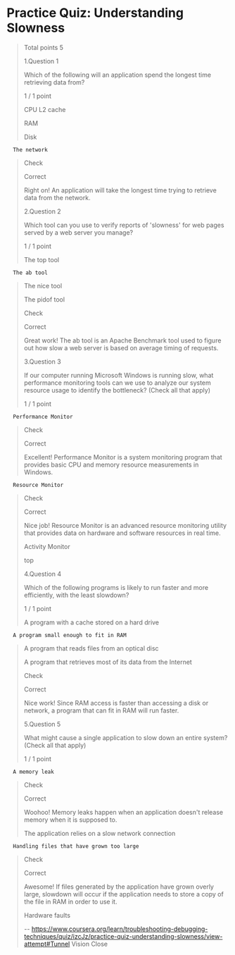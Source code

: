 # Practice Quiz: Understanding Slowness
> 
> Total points 5
> 
>  1.Question 1
> 
> Which of the following will an application spend the longest time retrieving data from?
> 
> 1 / 1 point 
> 
>  CPU L2 cache 
> 
>  RAM 
> 
>  Disk 
> 

      The network 
> 
> Check
> 
> Correct
> 
> Right on! An application will take the longest time trying to retrieve data from the network.
> 
>  2.Question 2
> 
> Which tool can you use to verify reports of 'slowness' for web pages served by a web server you manage?
> 
> 1 / 1 point 
> 
>  The top tool 
> 

      The ab tool 
> 
>  The nice tool 
> 
>  The pidof tool 
> 
> Check
> 
> Correct
> 
> Great work! The ab tool is an Apache Benchmark tool used to figure out how slow a web server is based on average timing of requests.
> 
>  3.Question 3
> 
> If our computer running Microsoft Windows is running slow, what performance monitoring tools can we use to analyze our system resource usage to identify the bottleneck? (Check all that apply)
> 
> 1 / 1 point 
> 

      Performance Monitor 
> 
> Check
> 
> Correct
> 
> Excellent! Performance Monitor is a system monitoring program that provides basic CPU and memory resource measurements in Windows.
> 

      Resource Monitor 
> 
> Check
> 
> Correct
> 
> Nice job! Resource Monitor is an advanced resource monitoring utility that provides data on hardware and software resources in real time.
> 
>  Activity Monitor 
> 
>  top 
> 
>  4.Question 4
> 
> Which of the following programs is likely to run faster and more efficiently, with the least slowdown?
> 
> 1 / 1 point 
> 
>  A program with a cache stored on a hard drive 
> 

      A program small enough to fit in RAM 
> 
>  A program that reads files from an optical disc 
> 
>  A program that retrieves most of its data from the Internet 
> 
> Check
> 
> Correct
> 
> Nice work! Since RAM access is faster than accessing a disk or network, a program that can fit in RAM will run faster.
> 
>  5.Question 5
> 
> What might cause a single application to slow down an entire system? (Check all that apply)
> 
> 1 / 1 point 
> 

      A memory leak 
> 
> Check
> 
> Correct
> 
> Woohoo! Memory leaks happen when an application doesn't release memory when it is supposed to.
> 
>  The application relies on a slow network connection 
> 

      Handling files that have grown too large 
> 
> Check
> 
> Correct
> 
> Awesome! If files generated by the application have grown overly large, slowdown will occur if the application needs to store a copy of the file in RAM in order to use it.
> 
>  Hardware faults
>
> -- https://www.coursera.org/learn/troubleshooting-debugging-techniques/quiz/izcJz/practice-quiz-understanding-slowness/view-attempt#Tunnel Vision Close
